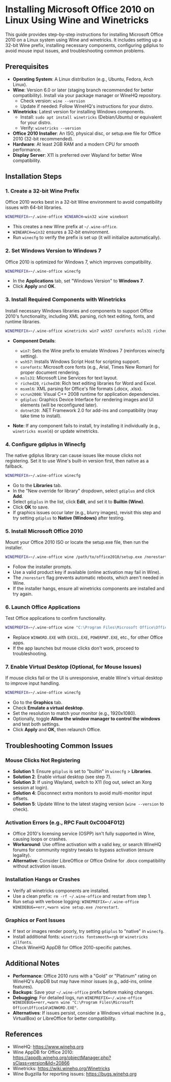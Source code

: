 # Installing Microsoft Office 2010 on Linux Using Wine and Winetricks

This guide provides step-by-step instructions for installing Microsoft Office 2010 on a Linux system using Wine and winetricks. It includes setting up a 32-bit Wine prefix, installing necessary components, configuring gdiplus to avoid mouse input issues, and troubleshooting common problems.

## Prerequisites

- **Operating System**: A Linux distribution (e.g., Ubuntu, Fedora, Arch Linux).
- **Wine**: Version 6.0 or later (staging branch recommended for better compatibility). Install via your package manager or WineHQ repository.
  - Check version: `wine --version`
  - Update if needed: Follow WineHQ's instructions for your distro.
- **Winetricks**: Latest version for installing Windows components.
  - Install: `sudo apt install winetricks` (Debian/Ubuntu) or equivalent for your distro.
  - Verify: `winetricks --version`
- **Office 2010 Installer**: An ISO, physical disc, or setup.exe file for Office 2010 (32-bit recommended).
- **Hardware**: At least 2GB RAM and a modern CPU for smooth performance.
- **Display Server**: X11 is preferred over Wayland for better Wine compatibility.

## Installation Steps

### 1. Create a 32-bit Wine Prefix
Office 2010 works best in a 32-bit Wine environment to avoid compatibility issues with 64-bit libraries.

```bash
WINEPREFIX=~/.wine-office WINEARCH=win32 wine wineboot
```

- This creates a new Wine prefix at `~/.wine-office`.
- `WINEARCH=win32` ensures a 32-bit environment.
- Run `winecfg` to verify the prefix is set up (it will initialize automatically).

### 2. Set Windows Version to Windows 7
Office 2010 is optimized for Windows 7, which improves compatibility.

```bash
WINEPREFIX=~/.wine-office winecfg
```

- In the **Applications** tab, set "Windows Version" to **Windows 7**.
- Click **Apply** and **OK**.

### 3. Install Required Components with Winetricks
Install necessary Windows libraries and components to support Office 2010's functionality, including XML parsing, rich text editing, fonts, and runtime libraries.

```bash
WINEPREFIX=~/.wine-office winetricks win7 wsh57 corefonts msls31 riched20 riched30 msxml6 vcrun2008 gdiplus dotnet20
```

- **Component Details**:
  - `win7`: Sets the Wine prefix to emulate Windows 7 (reinforces winecfg setting).
  - `wsh57`: Installs Windows Script Host for scripting support.
  - `corefonts`: Microsoft core fonts (e.g., Arial, Times New Roman) for proper document rendering.
  - `msls31`: Microsoft Line Services for text layout.
  - `riched20`, `riched30`: Rich text editing libraries for Word and Excel.
  - `msxml6`: XML parsing for Office's file formats (.docx, .xlsx).
  - `vcrun2008`: Visual C++ 2008 runtime for application dependencies.
  - `gdiplus`: Graphics Device Interface for rendering images and UI elements (will be reconfigured later).
  - `dotnet20`: .NET Framework 2.0 for add-ins and compatibility (may take time to install).

- **Note**: If any component fails to install, try installing it individually (e.g., `winetricks msxml6`) or update winetricks.

### 4. Configure gdiplus in Winecfg
The native gdiplus library can cause issues like mouse clicks not registering. Set it to use Wine's built-in version first, then native as a fallback.

```bash
WINEPREFIX=~/.wine-office winecfg
```

- Go to the **Libraries** tab.
- In the "New override for library" dropdown, select `gdiplus` and click **Add**.
- Select `gdiplus` in the list, click **Edit**, and set it to **Builtin (Wine)**.
- Click **OK** to save.
- If graphics issues occur later (e.g., blurry images), revisit this step and try setting `gdiplus` to **Native (Windows)** after testing.

### 5. Install Microsoft Office 2010
Mount your Office 2010 ISO or locate the setup.exe file, then run the installer.

```bash
WINEPREFIX=~/.wine-office wine /path/to/office2010/setup.exe /norestart
```

- Follow the installer prompts.
- Use a valid product key if available (online activation may fail in Wine).
- The `/norestart` flag prevents automatic reboots, which aren't needed in Wine.
- If the installer hangs, ensure all winetricks components are installed and try again.

### 6. Launch Office Applications
Test Office applications to confirm functionality.

```bash
WINEPREFIX=~/.wine-office wine "C:\Program Files\Microsoft Office\Office14\WINWORD.EXE"
```

- Replace `WINWORD.EXE` with `EXCEL.EXE`, `POWERPNT.EXE`, etc., for other Office apps.
- If the app launches but mouse clicks don't work, proceed to troubleshooting.

### 7. Enable Virtual Desktop (Optional, for Mouse Issues)
If mouse clicks fail or the UI is unresponsive, enable Wine's virtual desktop to improve input handling.

```bash
WINEPREFIX=~/.wine-office winecfg
```

- Go to the **Graphics** tab.
- Check **Emulate a virtual desktop**.
- Set the resolution to match your monitor (e.g., 1920x1080).
- Optionally, toggle **Allow the window manager to control the windows** and test both settings.
- Click **Apply** and **OK**, then relaunch Office.

## Troubleshooting Common Issues

### Mouse Clicks Not Registering
- **Solution 1**: Ensure `gdiplus` is set to "builtin" in `winecfg` > **Libraries**.
- **Solution 2**: Enable virtual desktop (see step 7).
- **Solution 3**: If using Wayland, switch to X11 (log out, select an Xorg session at login).
- **Solution 4**: Disconnect extra monitors to avoid multi-monitor input offsets.
- **Solution 5**: Update Wine to the latest staging version (`wine --version` to check).

### Activation Errors (e.g., RPC Fault 0xC004F012)
- Office 2010's licensing service (OSPP) isn't fully supported in Wine, causing loops or crashes.
- **Workaround**: Use offline activation with a valid key, or search WineHQ forums for community registry tweaks to bypass activation (ensure legality).
- **Alternative**: Consider LibreOffice or Office Online for .docx compatibility without activation issues.

### Installation Hangs or Crashes
- Verify all winetricks components are installed.
- Use a clean prefix: `rm -rf ~/.wine-office` and restart from step 1.
- Run setup with verbose logging: `WINEPREFIX=~/.wine-office WINEDEBUG=+err,+warn wine setup.exe /norestart`.

### Graphics or Font Issues
- If text or images render poorly, try setting `gdiplus` to "native" in `winecfg`.
- Install additional fonts: `winetricks fontsmooth=rgb` or `winetricks allfonts`.
- Check WineHQ AppDB for Office 2010-specific patches.

## Additional Notes
- **Performance**: Office 2010 runs with a "Gold" or "Platinum" rating on WineHQ's AppDB but may have minor issues (e.g., add-ins, online features).
- **Backups**: Save your `~/.wine-office` prefix before making changes.
- **Debugging**: For detailed logs, run `WINEPREFIX=~/.wine-office WINEDEBUG=+err,+warn wine "C:\Program Files\Microsoft Office\Office14\WINWORD.EXE"`.
- **Alternatives**: If issues persist, consider a Windows virtual machine (e.g., VirtualBox) or LibreOffice for better compatibility.

## References
- WineHQ: https://www.winehq.org
- Wine AppDB for Office 2010: https://appdb.winehq.org/objectManager.php?sClass=version&iId=20866
- Winetricks: https://wiki.winehq.org/Winetricks
- Wine Bugzilla for reporting issues: https://bugs.winehq.org
